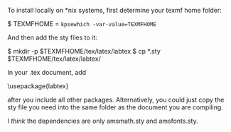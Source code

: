 To install locally on *nix systems, first determine your texmf home folder:

$ TEXMFHOME = `kpsewhich -var-value=TEXMFHOME`

And then add the sty files to it:

$ mkdir -p $TEXMFHOME/tex/latex/labtex
$ cp *.sty $TEXMFHOME/tex/latex/labtex/

In your .tex document, add

\usepackage{labtex}

after you include all other packages. Alternatively, you could just copy
the sty file you need into the same folder as the document you are
compiling.

I *think* the dependencies are only
amsmath.sty and amsfonts.sty.
